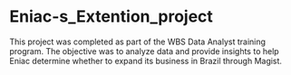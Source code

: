 # Eniac-s_Extention_project
This project was completed as part of the WBS Data Analyst training program. The objective was to analyze data and provide insights to help Eniac determine whether to expand its business in Brazil through Magist.
